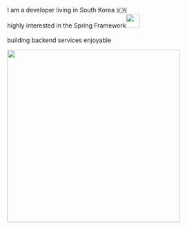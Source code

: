 
I am a developer living in South Korea 🇰🇷
<br/>
highly interested in the Spring Framework<img width = 32 height = auto src="https://img.shields.io/badge/-white?style=flat-square&logo=spring">
<br/><br/>
building backend services enjoyable <br/>

<img src = "https://github.com/user-attachments/assets/a683c575-08d8-45ec-bebe-0d4de9d8a454" width = "400px" height="auto"/>
